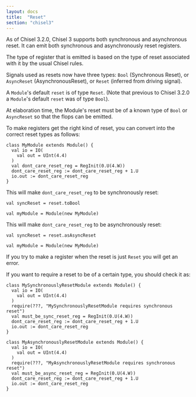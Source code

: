 ```yaml
---
layout: docs
title:  "Reset"
section: "chisel3"
---
```

As of Chisel 3.2.0, Chisel 3 supports both synchronous and asynchronous reset.
It can emit both synchronous and asynchronously reset registers.

The type of register that is emitted is based on the type of reset associated with it by the usual Chisel rules.

Signals used as resets now have three types:
`Bool` (Synchronous Reset), or `AsyncReset` (AsynchronousReset), or `Reset` (inferred from driving signal). 

A `Module`'s default `reset` is of type `Reset`.
(Note that previous to Chisel 3.2.0 a `Module`'s default `reset` was of type `Bool`).

At elaboration time, the Module's reset must be of a known type of `Bool` or `AsyncReset` so that the flops can be emitted.

To make registers get the right kind of reset, you can convert into the correct reset types as follows:

```
class MyModule extends Module() {
  val io = IO(
    val out = UInt(4.4) 
  )
  val dont_care_reset_reg = RegInit(0.U(4.W))
  dont_care_reset_reg := dont_care_reset_reg + 1.U
  io.out := dont_care_reset_reg
}
```

This will make `dont_care_reset_reg` to be synchronously reset:

```
val syncReset = reset.toBool

val myModule = Module(new MyModule)
```

This will make `dont_care_reset_reg` to be asynchronously reset:

```
val syncReset = reset.asAsyncReset

val myModule = Module(new MyModule)
```

If you try to make a register when the reset is just `Reset` you will get an error.

If you want to require a reset to be of a certain type, you should check it as:

```
class MySynchronouslyResetModule extends Module() {
  val io = IO(
    val out = UInt(4.4) 
  )
  require(???, "MySynchronouslyResetModule requires synchronous reset")
  val must_be_sync_reset_reg = RegInit(0.U(4.W))
  dont_care_reset_reg := dont_care_reset_reg + 1.U
  io.out := dont_care_reset_reg
}
```

```
class MyAsynchronouslyResetModule extends Module() {
  val io = IO(
    val out = UInt(4.4) 
  )
  require(???, "MyAsynchronouslyResetModule requires synchronous reset")
  val must_be_async_reset_reg = RegInit(0.U(4.W))
  dont_care_reset_reg := dont_care_reset_reg + 1.U
  io.out := dont_care_reset_reg
}
```
